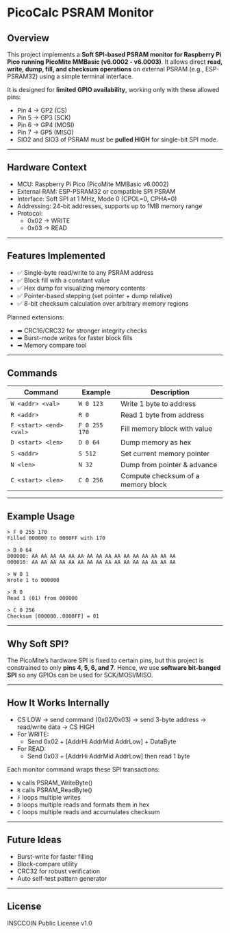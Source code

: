 # PicoCalc PSRAM Monitor

## Overview

This project implements a **Soft SPI-based PSRAM monitor for Raspberry Pi Pico running PicoMite MMBasic (v6.0002 - v6.0003)**.
It allows direct **read, write, dump, fill, and checksum operations** on external PSRAM (e.g., ESP-PSRAM32) using a simple terminal interface.

It is designed for **limited GPIO availability**, working only with these allowed pins:
- Pin 4 → GP2 (CS)
- Pin 5 → GP3 (SCK)
- Pin 6 → GP4 (MOSI)
- Pin 7 → GP5 (MISO)
- SIO2 and SIO3 of PSRAM must be **pulled HIGH** for single-bit SPI mode.

---

## Hardware Context

- MCU: Raspberry Pi Pico (PicoMite MMBasic v6.0002)
- External RAM: ESP-PSRAM32 or compatible SPI PSRAM
- Interface: Soft SPI at 1 MHz, Mode 0 (CPOL=0, CPHA=0)
- Addressing: 24-bit addresses, supports up to 1MB memory range
- Protocol:
  - 0x02 → WRITE
  - 0x03 → READ

---

## Features Implemented

- ✅ Single-byte read/write to any PSRAM address
- ✅ Block fill with a constant value
- ✅ Hex dump for visualizing memory contents
- ✅ Pointer-based stepping (set pointer + dump relative)
- ✅ 8-bit checksum calculation over arbitrary memory regions

Planned extensions:
- ➡ CRC16/CRC32 for stronger integrity checks
- ➡ Burst-mode writes for faster block fills
- ➡ Memory compare tool

---

## Commands

| Command                 | Example               | Description |
|-------------------------|-----------------------|-------------|
| `W <addr> <val>`        | `W 0 123`             | Write 1 byte to address 
| `R <addr>`              | `R 0`                 | Read 1 byte from address 
| `F <start> <end> <val>` | `F 0 255 170`         | Fill memory block with value 
| `D <start> <len>`       | `D 0 64`              | Dump memory as hex 
| `S <addr>`              | `S 512`               | Set current memory pointer 
| `N <len>`               | `N 32`                | Dump from pointer & advance 
| `C <start> <len>`       | `C 0 256`             | Compute checksum of a memory block 

---

## Example Usage

```
> F 0 255 170
Filled 000000 to 0000FF with 170

> D 0 64
000000: AA AA AA AA AA AA AA AA AA AA AA AA AA AA AA AA 
000010: AA AA AA AA AA AA AA AA AA AA AA AA AA AA AA AA

> W 0 1
Wrote 1 to 000000

> R 0
Read 1 (01) from 000000

> C 0 256
Checksum [000000..0000FF] = 01
```

---

## Why Soft SPI?

The PicoMite’s hardware SPI is fixed to certain pins, but this project is constrained to only **pins 4, 5, 6, and 7**.
Hence, we use **software bit-banged SPI** so any GPIOs can be used for SCK/MOSI/MISO.

---

## How It Works Internally

- CS LOW → send command (0x02/0x03) → send 3-byte address → read/write data → CS HIGH
- For WRITE:
  - Send 0x02 + [AddrHi AddrMid AddrLow] + DataByte
- For READ:
  - Send 0x03 + [AddrHi AddrMid AddrLow] then read 1 byte

Each monitor command wraps these SPI transactions:
- `W` calls PSRAM_WriteByte()
- `R` calls PSRAM_ReadByte()
- `F` loops multiple writes
- `D` loops multiple reads and formats them in hex
- `C` loops multiple reads and accumulates checksum

---

## Future Ideas

- Burst-write for faster filling  
- Block-compare utility  
- CRC32 for robust verification  
- Auto self-test pattern generator  

---

## License

INSCCOIN Public License v1.0
